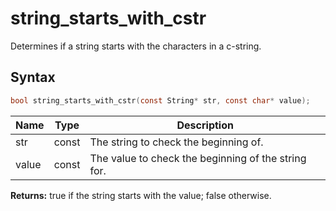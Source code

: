# string_starts_with_cstr

Determines if a string starts with the characters in a c-string.

## Syntax

```c
bool string_starts_with_cstr(const String* str, const char* value);
```

| Name | Type | Description |
| --- | --- | --- |
| str | const | The string to check the beginning of. |
| value | const | The value to check the beginning of the string for. |

**Returns:** true if the string starts with the value; false otherwise.

